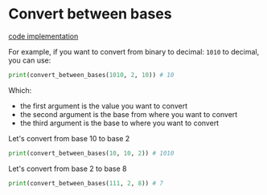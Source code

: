 # Convert between bases

[code implementation](/algorithms/py/convert-between-bases.py)

For example, if you want to convert from binary to decimal: `1010` to decimal, you can use:

```py
print(convert_between_bases(1010, 2, 10)) # 10
```
Which:
- the first argument is the value you want to convert
- the second argument is the base from where you want to convert
- the third argument is the base to where you want to convert

Let's convert from base 10 to base 2

```py
print(convert_between_bases(10, 10, 2)) # 1010
```

Let's convert from base 2 to base 8

```py
print(convert_between_bases(111, 2, 8)) # 7
```
